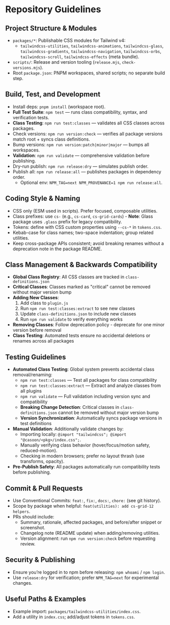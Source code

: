 # Repository Guidelines

## Project Structure & Modules
- `packages/*`: Publishable CSS modules for Tailwind v4:
  - `tailwindcss-utilities`, `tailwindcss-animations`, `tailwindcss-glass`, `tailwindcss-gradients`, `tailwindcss-navigation`, `tailwindcss-orbs`, `tailwindcss-scroll`, `tailwindcss-effects` (meta bundle).
- `scripts/`: Release and version tooling (`release.mjs`, `check-versions.mjs`).
- Root `package.json`: PNPM workspaces, shared scripts; no separate build step.

## Build, Test, and Development
- Install deps: `pnpm install` (workspace root).
- **Full Test Suite**: `npm test` — runs class compatibility, syntax, and verification tests.
- **Class Testing**: `npm run test:classes` — validates all CSS classes across packages.
- Check versions: `npm run version:check` — verifies all package versions match root + syncs class definitions.
- Bump versions: `npm run version:patch|minor|major` — bumps all workspaces.
- **Validation**: `npm run validate` — comprehensive validation before publishing.
- Dry-run publish: `npm run release:dry` — simulates publish order.
- Publish all: `npm run release:all` — publishes packages in dependency order.
  - Optional env: `NPM_TAG=next NPM_PROVENANCE=1 npm run release:all`.

## Coding Style & Naming
- CSS only (ESM used in scripts). Prefer focused, composable utilities.
- Class prefixes: use `cs-` (e.g., `cs-card`, `cs-grid-cards`) - **Note**: Glass package uses `.glass` prefix for legacy compatibility.
- Tokens: define with CSS custom properties using `--cs-*` in `tokens.css`.
- Kebab-case for class names; two-space indentation; group related utilities.
- Keep cross-package APIs consistent; avoid breaking renames without a deprecation note in the package README.

## Class Management & Backwards Compatibility
- **Global Class Registry**: All CSS classes are tracked in `class-definitions.json`
- **Critical Classes**: Classes marked as "critical" cannot be removed without major version bump
- **Adding New Classes**: 
  1. Add class to `plugin.js`
  2. Run `npm run test:classes:extract` to see new classes
  3. Update `class-definitions.json` to include new classes
  4. Run `npm run validate` to verify everything works
- **Removing Classes**: Follow deprecation policy - deprecate for one minor version before removal
- **Class Testing**: Automated tests ensure no accidental deletions or renames across all packages

## Testing Guidelines
- **Automated Class Testing**: Global system prevents accidental class removal/renaming:
  - `npm run test:classes` — Test all packages for class compatibility
  - `npm run test:classes:extract` — Extract and analyze classes from all plugins
  - `npm run validate` — Full validation including version sync and compatibility
  - **Breaking Change Detection**: Critical classes in `class-definitions.json` cannot be removed without major version bump
  - **Version Synchronization**: Automatically syncs package versions in test definitions
- **Manual Validation**: Additionally validate changes by:
  - Importing locally: `@import "tailwindcss"; @import "@casoon/<pkg>/index.css";`.
  - Manually verifying class behavior (hover/focus/motion safety, reduced-motion).
  - Checking in modern browsers; prefer no layout thrash (use transforms, opacity).
- **Pre-Publish Safety**: All packages automatically run compatibility tests before publishing.

## Commit & Pull Requests
- Use Conventional Commits: `feat:`, `fix:`, `docs:`, `chore:` (see git history).
- Scope by package when helpful: `feat(utilities): add cs-grid-12 helpers`.
- PRs should include:
  - Summary, rationale, affected packages, and before/after snippet or screenshot.
  - Changelog note (README update) when adding/removing utilities.
  - Version alignment: run `npm run version:check` before requesting review.

## Security & Publishing
- Ensure you’re logged in to npm before releasing: `npm whoami` / `npm login`.
- Use `release:dry` for verification; prefer `NPM_TAG=next` for experimental changes.

## Useful Paths & Examples
- Example import: `packages/tailwindcss-utilities/index.css`.
- Add a utility in `index.css`; add/adjust tokens in `tokens.css`.
